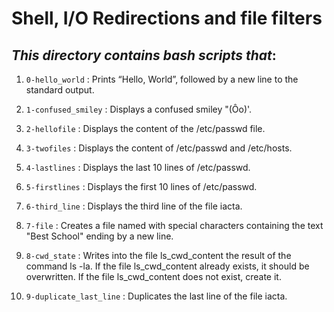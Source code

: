 
# Shell, I/O Redirections and file filters

*This directory contains bash scripts that*:
---
1. `0-hello_world` : Prints “Hello, World”, followed by a new line to the standard output. 

2. `1-confused_smiley` : Displays a confused smiley "(Ôo)'.

3. `2-hellofile` : Displays the content of the /etc/passwd file.

4. `3-twofiles` : Displays the content of /etc/passwd and /etc/hosts.

5. `4-lastlines` : Displays the last 10 lines of /etc/passwd.

6. `5-firstlines` : Displays the first 10 lines of /etc/passwd.

7. `6-third_line` : Displays the third line of the file iacta.

8. `7-file` : Creates a file named with special characters containing the text "Best School" ending by a new line.

9. `8-cwd_state` : Writes into the file ls_cwd_content the result of the command ls -la. If the file ls_cwd_content already exists, it should be overwritten. If the file ls_cwd_content does not exist, create it.

10. `9-duplicate_last_line` : Duplicates the last line of the file iacta.

